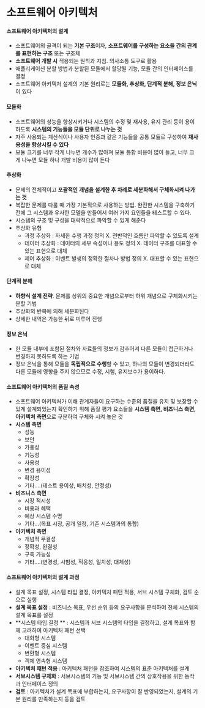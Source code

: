# 소프트웨어 아키텍처

#### 소프트웨어 아키텍처의 설계

- 소프트웨어의 골격이 되는 **기본 구조**이자, **소프트웨어를 구성하는 요소들 간의 관계를 표현하는 구조** 또는 구조체
- **소프트웨어 개발 시** 적용되는 원칙과 지침. 의사소통 도구로 활용
- 애플리케이션 분할 방법과 분할된 모듈에서 할당될 기능, 모듈 간의 인터페이스를 결정
- 소프트웨어 아키텍처 설계의 기본 원리로는 **모듈화, 추상화, 단계적 분해, 정보 은닉**이 있다



#### 모듈화

- 소프트웨어의 성능을 향상시키거나 시스템의 수정 및 재사용, 유지 관리 등이 용이하도록 **시스템의 기능들을 모듈 단위로 나누는 것**
- 자주 사용되는 계산식이나 사용자 인증과 같은 기능들을 공통 모듈로 구성하여 **재사용성을 향상시킬 수 있다**
- 모듈 크기를 너무 작게 나누면 개수가 많아져 모듈 통합 비용이 많이 들고, 너무 크게 나누면 모듈 하나 개발 비용이 많이 든다



#### 추상화

- 문제의 전체적이고 **포괄적인 개념을 설계한 후 차례로 세분화해서 구체화시켜 나가는 것**
- 복잡한 문제를 다룰 때 가장 기본적으로 사용하는 방법. 완전한 시스템을 구축하기 전에 그 시스템과 유사한 모델을 만들어서 여러 가지 요인들을 테스트할 수 있다.
- 시스템의 구조 및 구성을 대략적으로 파악할 수 있게 해준다
- 추상화 유형
  - 과정 추상화 : 자세한 수행 과정 정의 X. 전반적인 흐름만 파악할 수 있도록 설계
  - 데이터 추상화 : 데이터의 세부 속성이나 용도 정의 X. 데이터 구조를 대표할 수 있는 표현으로 대체
  - 제어 추상화 : 이벤트 발생의 정확한 절차나 방법 정의 X. 대표할 수 있는 표현으로 대체



#### 단계적 분해

- **하향식 설계 전략**. 문제를 상위의 중요한 개념으로부터 하위 개념으로 구체화시키는 분할 기법
- 추상화의 반복에 의해 세분화된다
- 상세한 내역은 가능한 뒤로 미루어 진행



#### 정보 은닉

- 한 모듈 내부에 포함된 절차와 자료들의 정보가 감추어져 다른 모듈이 접근하거나 변경하지 못하도록 하는 기법
- 정보 은닉을 통해 모듈을 **독립적으로 수행**할 수 있고, 하나의 모듈이 변경되더라도 다른 모듈에 영향을 주지 않으므로 수정, 시험, 유지보수가 용이하다.



#### 소프트웨어 아키텍처의 품질 속성

- 소프트웨어 아키텍처가 이해 관계자들이 요구하는 수준의 품질을 유지 및 보장할 수 있게 설계되었는지 확인하기 위해 품질 평가 요소들을 **시스템 측면, 비즈니스 측면, 아키텍처 측면**으로 구분하여 구체화 시켜 놓은 것
- **시스템 측면**
  - 성능
  - 보안
  - 가용성
  - 기능성
  - 사용성
  - 변경 용이성
  - 확장성
  - 기타....(테스트 용이성, 배치성, 안정성)
- **비즈니스 측면**
  - 시장 적시성
  - 비용과 혜택
  - 예상 시스템 수명
  - 기타...(목표 시장, 공개 일정, 기존 시스템과의 통합)
- **아키텍처 측면**
  - 개념적 무결성
  - 정확성, 완결성
  - 구축 가능성
  - 기타....(변경성, 시험성, 적응성, 일치성, 대체성)



#### 소프트웨어 아키텍처의 설계 과정

- 설계 목표 설정, 시스템 타입 결정, 아키텍처 패턴 적용, 서브 시스템 구체화, 검토 순으로 실행
- **설계 목표 설정** : 비즈니스 목표, 우선 순위 등의 요구사항을 분석하여 전체 시스템의 설계 목표를 설정
- **시스템 타입 결정 ** : 시스템과 서브 시스템의 타입을 결정하고, 설계 목표와 함께 고려하여 아키텍처 패턴 선택
  - 대화형 시스템
  - 이벤트 중심 시스템
  - 변환형 시스템
  - 객체 영속형 시스템
- **아키텍처 패턴 적용** : 아키텍처 패턴을 참조하여 시스템의 표준 아키텍처를 설계
- **서브시스템 구체화** : 서브시스템의 기능 및 서브시스템 간의 상호작용을 위한 동작과 인터페이스 정의
- **검토** : 아키텍처가 설계 목표에 부합하는지, 요구사항이 잘 반영되었는지, 설계의 기본 원리를 만족하는지 등을 검토